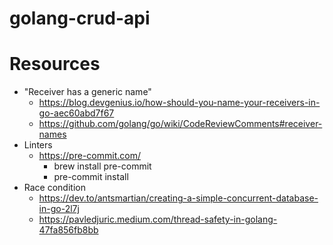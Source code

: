 # golang-crud-api

# Resources
- "Receiver has a generic name"
   - https://blog.devgenius.io/how-should-you-name-your-receivers-in-go-aec60abd7f67
   - https://github.com/golang/go/wiki/CodeReviewComments#receiver-names
- Linters
  - https://pre-commit.com/ 
     - brew install pre-commit 
     - pre-commit install
- Race condition
  - https://dev.to/antsmartian/creating-a-simple-concurrent-database-in-go-2l7j 
  - https://pavledjuric.medium.com/thread-safety-in-golang-47fa856fb8bb